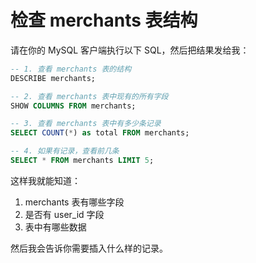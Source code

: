 # 检查 merchants 表结构

请在你的 MySQL 客户端执行以下 SQL，然后把结果发给我：

```sql
-- 1. 查看 merchants 表的结构
DESCRIBE merchants;

-- 2. 查看 merchants 表中现有的所有字段
SHOW COLUMNS FROM merchants;

-- 3. 查看 merchants 表中有多少条记录
SELECT COUNT(*) as total FROM merchants;

-- 4. 如果有记录，查看前几条
SELECT * FROM merchants LIMIT 5;
```

这样我就能知道：
1. merchants 表有哪些字段
2. 是否有 user_id 字段
3. 表中有哪些数据

然后我会告诉你需要插入什么样的记录。


